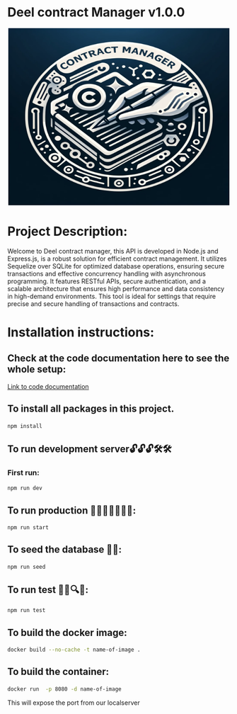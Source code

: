 # Deel contract Manager v1.0.0

<div style="max-width: 600px; margin: 0 auto;">
 <p align="center"> 
 <img src="cm.png" width="500" height="400" alt="Image">
</p>
</div>


# Project Description:

Welcome to Deel contract manager, this API is developed in Node.js and Express.js, is a robust solution for efficient contract management. It utilizes Sequelize over SQLite for optimized database operations, ensuring secure transactions and effective concurrency handling with asynchronous programming. It features RESTful APIs, secure authentication, and a scalable architecture that ensures high performance and data consistency in high-demand environments. This tool is ideal for settings that require precise and secure handling of transactions and contracts.


# Installation instructions:

## Check at the code documentation here to see the whole setup:

<p>
  <a href="https://docs.google.com/document/d/1P5Jr75Lh9GwUGBcNXzLMkd4PS7kgKRSO8R62q6oxZaE/edit?usp=sharing" target="_blank">
   Link to code documentation
  </a>
</p>

## To install all packages in this project.
```sh
npm install
```

## To run development server🔓🔓🔓🛠🛠

### First run:

```sh
npm run dev
```
## To run production 👩‍🚀👩‍🚀👩‍🚀🚀:

```sh
npm run start
```

## To seed the database 🌱🌱:

```sh
npm run seed
```

## To run test 📕📖🔍🔐:

```sh
npm run test
```

## To build the docker image:  

```sh
docker build --no-cache -t name-of-image .
```

## To build the container:
```sh
docker run  -p 8080 -d name-of-image
```
This will expose the port from our localserver